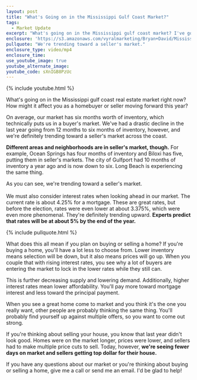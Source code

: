 ```yaml
---
layout: post
title: "What's Going on in the Mississippi Gulf Coast Market?"
tags:
  - Market Update
excerpt: "What's going on in the Mississippi gulf coast market? I've got a full breakdown of what you can expect this year whether you're buying or selling a home."
enclosure: 'https://s3.amazonaws.com/vyralmarketing/Bryan+David/Mississippi+Gulf+Coast+Real+Estate+Agent-+What%2527s+Happening+in+the+Mississippi+Gulf+Coast+Market%253F.mp4'
pullquote: "We're trending toward a seller's market."
enclosure_type: video/mp4
enclosure_time:
use_youtube_image: true
youtube_alternate_image:
youtube_code: sXnIGB8PzUc
---
```



{% include youtube.html %}

What's going on in the Mississippi gulf coast real estate market right now? How might it affect you as a homebuyer or seller moving forward this year?

On average, our market has six months worth of inventory, which technically puts us in a buyer's market. We've had a drastic decline in the last year going from 12 months to six months of inventory, however, and we're definitely trending toward a seller's market across the coast.

**Different areas and neighborhoods are in seller's market, though.** For example, Ocean Springs has four months of inventory and Biloxi has five, putting them in seller's markets. The city of Gulfport had 10 months of inventory a year ago and is now down to six. Long Beach is experiencing the same thing.

As you can see, we're trending toward a seller's market.
<br>
<br>We must also consider interest rates when looking ahead in our market. The current rate is about 4.25% for a mortgage. These are great rates, but before the election, rates were even lower at about 3.375%, which were even more phenomenal. They're definitely trending upward. **Experts predict that rates will be at about 5% by the end of the year.**

{% include pullquote.html %}

What does this all mean if you plan on buying or selling a home? If you're buying a home, you'll have a lot less to choose from. Lower inventory means selection will be down, but it also means prices will go up. When you couple that with rising interest rates, you see why a lot of buyers are entering the market to lock in the lower rates while they still can.

This is further decreasing supply and lowering demand. Additionally, higher interest rates mean lower affordability. You'll pay more toward mortgage interest and less toward the principal payment.

When you see a great home come to market and you think it's the one you really want, other people are probably thinking the same thing. You'll probably find yourself up against multiple offers, so you want to come out strong. &nbsp;

If you're thinking about selling your house, you know that last year didn't look good. Homes were on the market longer, prices were lower, and sellers had to make multiple price cuts to sell. Today, however, **we're seeing fewer days on market and sellers getting top dollar for their house.**

If you have any questions about our market or you're thinking about buying or selling a home, give me a call or send me an email. I'd be glad to help!